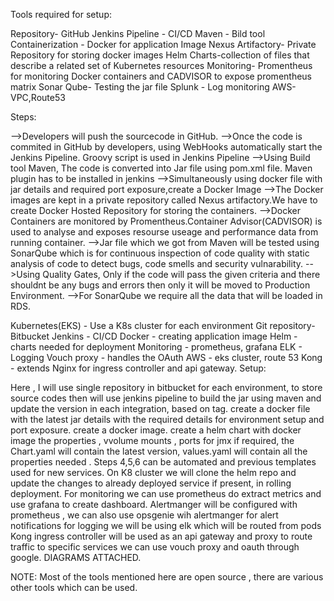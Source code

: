 Tools required for setup:

Repository- GitHub
Jenkins Pipeline - CI/CD
Maven - Bild tool
Containerization - Docker for application Image
Nexus Artifactory- Private Repository for storing docker images
Helm Charts-collection of files that describe a related set of Kubernetes resources
Monitoring- Promentheus for monitoring Docker containers and CADVISOR to expose promentheus matrix
Sonar Qube- Testing the jar file
Splunk - Log monitoring
AWS- VPC,Route53

Steps:

-->Developers will push the sourcecode in GitHub.
-->Once the code is commited in GitHub by developers, using WebHooks automatically start the Jenkins Pipeline. Groovy script is used in Jenkins Pipeline
-->Using Build tool Maven, The code is converted into Jar file using pom.xml file. Maven plugin has to be installed in jenkins
-->Simultaneously using docker file with jar details and required port exposure,create a Docker Image
-->The Docker images are kept in a private repository called Nexus artifactory.We have to create Docker Hosted Repository for storing the containers.
-->Docker Containers are monitored by Promentheus.Container Advisor(CADVISOR) is used to analyse and exposes resourse useage and performance data from running container.
-->Jar file which we got from Maven will be tested using SonarQube which is for continuous inspection of code quality with static analysis of code to detect bugs, code smells and security vulnarability.
-->Using Quality Gates, Only if the code will pass the given criteria and there shouldnt be any bugs and errors then only it will be moved to Production Environment.
-->For SonarQube we require all the data that will be loaded in RDS.












Kubernetes(EKS) - Use a K8s cluster for each environment
Git repository- Bitbucket
Jenkins - CI/CD
Docker - creating application image
Helm - charts needed for deployment
Monitoring - prometheus, grafana
ELK - Logging
Vouch proxy - handles the OAuth
AWS - eks cluster, route 53
Kong -  extends Nginx  for ingress controller and api gateway.
Setup:

Here , I will use single repository in bitbucket for each environment, to store source codes
then will use jenkins pipeline to build the jar using maven and update the version in each integration, based on tag.
create a docker file with the latest jar details with the required details for environment setup and port exposure.
create a docker image.
create a helm chart with docker image the properties , vvolume mounts , ports for jmx if required, the Chart.yaml will contain the latest version, values.yaml will contain all the properties needed .
Steps 4,5,6 can be automated and previous templates used for new services.
On K8 cluster we will clone the helm repo and update the changes to already deployed service if present, in rolling deployment.
For monitoring we can use prometheus do extract metrics and use grafana to create dashboard.
Alertmanger will be configured with prometheus , we can also use opsgenie wih alertmanger for alert notifications
for logging we will be using elk which will be routed from pods Kong ingress controller will be used as an api gateway and proxy to route traffic to specific services
we can use vouch proxy and oauth through google.
DIAGRAMS ATTACHED.

NOTE: Most of the tools mentioned here are open source , there are various other tools which can be used.
